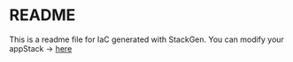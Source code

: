 # README
This is a readme file for IaC generated with StackGen.
You can modify your appStack -> [here](http://main.dev.stackgen.com/appstacks/b94d3931-a2b4-4565-823c-f97f33a82999)
